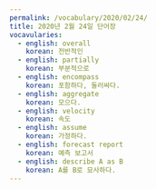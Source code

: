 ```yaml
---
permalink: /vocabulary/2020/02/24/
title: 2020년 2월 24일 단어장
vocavularies:
  - english: overall
    korean: 전반적인
  - english: partially
    korean: 부분적으로
  - english: encompass
    korean: 포함하다, 둘러싸다.
  - english: aggregate
    korean: 모으다.
  - english: velocity
    korean: 속도
  - english: assume
    korean: 가정하다.
  - english: forecast report
    korean: 예측 보고서
  - english: describe A as B
    korean: A를 B로 묘사하다.
---
```

